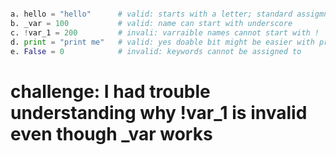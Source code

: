 ``` python

a. hello = "hello"      # valid: starts with a letter; standard assigmnet
b. _var = 100           # valid: name can start with underscore
c. !var_1 = 200         # invali: varraible names cannot start with !
d. print = "print me"   # valid: yes doable bit might be easier with print()
e. False = 0            # invalid: keywords cannot be assigned to 

```

# challenge: I had trouble  understanding why !var_1 is invalid even though _var works 
